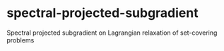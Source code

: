 # spectral-projected-subgradient
Spectral projected subgradient on Lagrangian relaxation of set-covering problems
